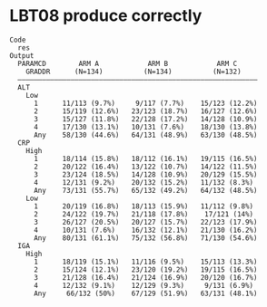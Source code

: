 # LBT08 produce correctly

    Code
      res
    Output
      PARAMCD        ARM A            ARM B            ARM C     
        GRADDR      (N=134)          (N=134)          (N=132)    
      ———————————————————————————————————————————————————————————
      ALT                                                        
        Low                                                      
          1      11/113 (9.7%)     9/117 (7.7%)    15/123 (12.2%)
          2      15/119 (12.6%)   23/123 (18.7%)   16/127 (12.6%)
          3      15/127 (11.8%)   22/128 (17.2%)   14/128 (10.9%)
          4      17/130 (13.1%)   10/131 (7.6%)    18/130 (13.8%)
          Any    58/130 (44.6%)   64/131 (48.9%)   63/130 (48.5%)
      CRP                                                        
        High                                                     
          1      18/114 (15.8%)   18/112 (16.1%)   19/115 (16.5%)
          2      20/122 (16.4%)   13/122 (10.7%)   14/122 (11.5%)
          3      23/124 (18.5%)   14/128 (10.9%)   20/129 (15.5%)
          4      12/131 (9.2%)    20/132 (15.2%)   11/132 (8.3%) 
          Any    73/131 (55.7%)   65/132 (49.2%)   64/132 (48.5%)
        Low                                                      
          1      20/119 (16.8%)   18/113 (15.9%)   11/112 (9.8%) 
          2      24/122 (19.7%)   21/118 (17.8%)    17/121 (14%) 
          3      26/127 (20.5%)   20/127 (15.7%)   22/123 (17.9%)
          4      10/131 (7.6%)    16/132 (12.1%)   21/130 (16.2%)
          Any    80/131 (61.1%)   75/132 (56.8%)   71/130 (54.6%)
      IGA                                                        
        High                                                     
          1      18/119 (15.1%)   11/116 (9.5%)    15/113 (13.3%)
          2      15/124 (12.1%)   23/120 (19.2%)   19/115 (16.5%)
          3      21/128 (16.4%)   21/124 (16.9%)   20/120 (16.7%)
          4      12/132 (9.1%)    12/129 (9.3%)     9/131 (6.9%) 
          Any     66/132 (50%)    67/129 (51.9%)   63/131 (48.1%)

